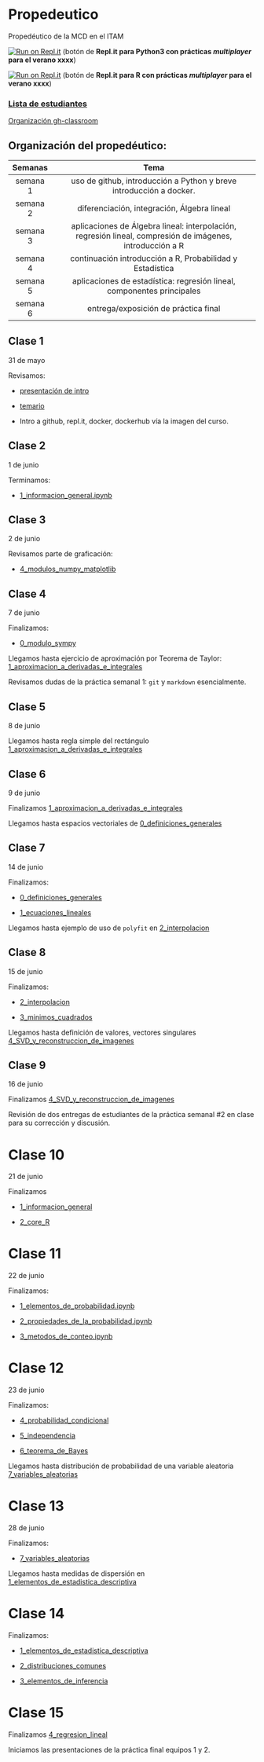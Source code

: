 # Propedeutico 
Propedéutico de la MCD en el ITAM  

[![Run on Repl.it](https://repl.it/badge/github/prope-2021-gh-classroom/repo-for-repl.it-Python)](https://replit.com/@palmoreck/repo-for-replit-Python-2021) (botón de **Repl.it para Python3 con prácticas *multiplayer* para el verano xxxx**)

[![Run on Repl.it](https://repl.it/badge/github/prope-2021-gh-classroom/repo-for-repl.it-R)](https://replit.com/@palmoreck/repo-for-replit-R-2021) (botón de **Repl.it para R con prácticas *multiplayer* para el verano xxxx**)

### [Lista de estudiantes](https://drive.google.com/file/d/1jsj9F6kJU7kLLx5qJIlS56v8Wx7Ul5Ve/view?usp=sharing)

[Organización gh-classroom](https://github.com/prope-2021-gh-classroom)

## Organización del propedéutico:

| Semanas   | Tema                                                              |
| :--------:|:-----------------------------------------------------------------:|
| semana 1 | uso de github, introducción a Python y breve introducción a docker.| 
| semana 2 | diferenciación, integración, Álgebra lineal                       |
| semana 3 | aplicaciones de Álgebra lineal: interpolación, regresión lineal, compresión de imágenes, introducción a R|
| semana 4 | continuación introducción a R, Probabilidad y Estadística|
| semana 5 |aplicaciones de estadística: regresión lineal, componentes principales|
| semana 6 | entrega/exposición de práctica final|

## Clase 1

31 de mayo

Revisamos:

* [presentación de intro](https://hackmd.io/@palmoreck/rJQQIEmbv)

* [temario](https://drive.google.com/file/d/1A5FF9lOFYXb4CdbAQaOp79x1A-9-j36b/view?usp=sharing)

* Intro a github, repl.it, docker, dockerhub vía la imagen del curso.

## Clase 2

1 de junio

Terminamos:

* [1_informacion_general.ipynb](https://github.com/ITAM-DS/Propedeutico/blob/main/Python/clases/1_introduccion/1_informacion_general.ipynb)

## Clase 3

2 de junio

Revisamos parte de graficación: 

* [4_modulos_numpy_matplotlib](https://github.com/ITAM-DS/Propedeutico/blob/main/Python/clases/1_introduccion/4_modulos_numpy_matplotlib.ipynb)

## Clase 4

7 de junio

Finalizamos:

* [0_modulo_sympy](https://github.com/ITAM-DS/Propedeutico/blob/main/Python/clases/2_calculo_DeI/0_modulo_sympy.ipynb)

Llegamos hasta ejercicio de aproximación por Teorema de Taylor: [1_aproximacion_a_derivadas_e_integrales](https://github.com/ITAM-DS/Propedeutico/blob/main/Python/clases/2_calculo_DeI/1_aproximacion_a_derivadas_e_integrales.ipynb)

Revisamos dudas de la práctica semanal 1: `git` y `markdown` esencialmente.

## Clase 5

8 de junio

Llegamos hasta regla simple del rectángulo [1_aproximacion_a_derivadas_e_integrales](https://github.com/ITAM-DS/Propedeutico/blob/main/Python/clases/2_calculo_DeI/1_aproximacion_a_derivadas_e_integrales.ipynb)

## Clase 6

9 de junio

Finalizamos [1_aproximacion_a_derivadas_e_integrales](https://github.com/ITAM-DS/Propedeutico/blob/main/Python/clases/2_calculo_DeI/1_aproximacion_a_derivadas_e_integrales.ipynb)

Llegamos hasta espacios vectoriales de [0_definiciones_generales](https://github.com/ITAM-DS/Propedeutico/blob/main/Python/clases/3_algebra_lineal/0_definiciones_generales.ipynb)


## Clase 7

14 de junio

Finalizamos:


* [0_definiciones_generales](https://github.com/ITAM-DS/Propedeutico/blob/main/Python/clases/3_algebra_lineal/0_definiciones_generales.ipynb)

* [1_ecuaciones_lineales](https://github.com/ITAM-DS/Propedeutico/blob/main/Python/clases/3_algebra_lineal/1_ecuaciones_lineales.ipynb)

Llegamos hasta ejemplo de uso de `polyfit` en [2_interpolacion](https://github.com/ITAM-DS/Propedeutico/blob/main/Python/clases/3_algebra_lineal/2_interpolacion.ipynb)


## Clase 8

15 de junio

Finalizamos:

* [2_interpolacion](https://github.com/ITAM-DS/Propedeutico/blob/main/Python/clases/3_algebra_lineal/2_interpolacion.ipynb)

* [3_minimos_cuadrados](https://github.com/ITAM-DS/Propedeutico/blob/main/Python/clases/3_algebra_lineal/3_minimos_cuadrados.ipynb)


Llegamos hasta definición de valores, vectores singulares [4_SVD_y_reconstruccion_de_imagenes](https://github.com/ITAM-DS/Propedeutico/blob/main/Python/clases/3_algebra_lineal/4_SVD_y_reconstruccion_de_imagenes.ipynb)

## Clase 9

16 de junio

Finalizamos [4_SVD_y_reconstruccion_de_imagenes](https://github.com/ITAM-DS/Propedeutico/blob/main/Python/clases/3_algebra_lineal/4_SVD_y_reconstruccion_de_imagenes.ipynb)

Revisión de dos entregas de estudiantes de la práctica semanal #2 en clase para su corrección y discusión.

# Clase 10

21 de junio

Finalizamos 

* [1_informacion_general](https://github.com/ITAM-DS/Propedeutico/blob/main/R/clases/1_introduccion/1_informacion_general.ipynb)

* [2_core_R](https://github.com/ITAM-DS/Propedeutico/blob/main/R/clases/1_introduccion/2_core_R.ipynb)

# Clase 11

22 de junio 

Finalizamos:

* [1_elementos_de_probabilidad.ipynb](https://github.com/ITAM-DS/Propedeutico/blob/main/R/clases/2_probabilidad/1_elementos_de_probabilidad.ipynb)

* [2_propiedades_de_la_probabilidad.ipynb](https://github.com/ITAM-DS/Propedeutico/blob/main/R/clases/2_probabilidad/2_propiedades_de_la_probabilidad.ipynb)

* [3_metodos_de_conteo.ipynb](https://github.com/ITAM-DS/Propedeutico/blob/main/R/clases/2_probabilidad/3_metodos_de_conteo.ipynb)


# Clase 12

23 de junio

Finalizamos:

* [4_probabilidad_condicional](https://github.com/ITAM-DS/Propedeutico/blob/main/R/clases/2_probabilidad/4_probabilidad_condicional.ipynb)

* [5_independencia](https://github.com/ITAM-DS/Propedeutico/blob/main/R/clases/2_probabilidad/5_independencia.ipynb)

* [6_teorema_de_Bayes](https://github.com/ITAM-DS/Propedeutico/blob/main/R/clases/2_probabilidad/6_teorema_de_Bayes.ipynb)

Llegamos hasta distribución de probabilidad de una variable aleatoria [7_variables_aleatorias](https://github.com/ITAM-DS/Propedeutico/blob/main/R/clases/2_probabilidad/7_variables_aleatorias.ipynb)

# Clase 13

28 de junio

Finalizamos:

* [7_variables_aleatorias](https://github.com/ITAM-DS/Propedeutico/blob/main/R/clases/2_probabilidad/7_variables_aleatorias.ipynb)

Llegamos hasta medidas de dispersión en [1_elementos_de_estadistica_descriptiva](https://github.com/ITAM-DS/Propedeutico/blob/main/R/clases/3_estadistica/1_elementos_de_estadistica_descriptiva.ipynb)

# Clase 14

Finalizamos:

* [1_elementos_de_estadistica_descriptiva](https://github.com/ITAM-DS/Propedeutico/blob/main/R/clases/3_estadistica/1_elementos_de_estadistica_descriptiva.ipynb)

* [2_distribuciones_comunes](https://github.com/ITAM-DS/Propedeutico/blob/main/R/clases/3_estadistica/2_distribuciones_comunes.ipynb)

* [3_elementos_de_inferencia](https://github.com/ITAM-DS/Propedeutico/blob/main/R/clases/3_estadistica/3_elementos_de_inferencia.ipynb)

# Clase 15

Finalizamos [4_regresion_lineal](https://github.com/ITAM-DS/Propedeutico/blob/main/R/clases/3_estadistica/4_regresion_lineal.ipynb)

Iniciamos las presentaciones de la práctica final equipos 1 y 2.